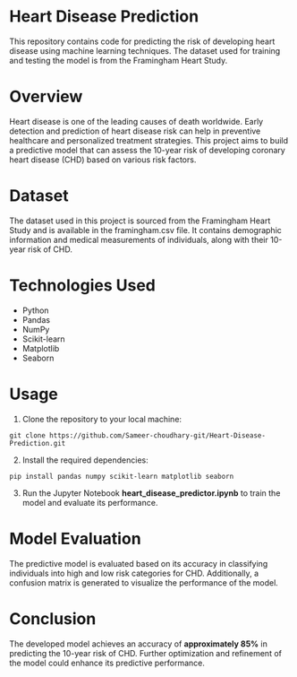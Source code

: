 # Heart Disease Prediction
This repository contains code for predicting the risk of developing heart disease using machine learning techniques. The dataset used for training and testing the model is from the Framingham Heart Study.

# Overview
Heart disease is one of the leading causes of death worldwide. Early detection and prediction of heart disease risk can help in preventive healthcare and personalized treatment strategies. This project aims to build a predictive model that can assess the 10-year risk of developing coronary heart disease (CHD) based on various risk factors.

# Dataset
The dataset used in this project is sourced from the Framingham Heart Study and is available in the framingham.csv file. It contains demographic information and medical measurements of individuals, along with their 10-year risk of CHD.

# Technologies Used
- Python
- Pandas
- NumPy
- Scikit-learn
- Matplotlib
- Seaborn

# Usage
1) Clone the repository to your local machine:
```
git clone https://github.com/Sameer-choudhary-git/Heart-Disease-Prediction.git
```
2) Install the required dependencies:
```
pip install pandas numpy scikit-learn matplotlib seaborn
```
3) Run the Jupyter Notebook **heart_disease_predictor.ipynb** to train the model and evaluate its performance.

# Model Evaluation
The predictive model is evaluated based on its accuracy in classifying individuals into high and low risk categories for CHD. Additionally, a confusion matrix is generated to visualize the performance of the model.

# Conclusion
The developed model achieves an accuracy of **approximately 85%** in predicting the 10-year risk of CHD. Further optimization and refinement of the model could enhance its predictive performance.
